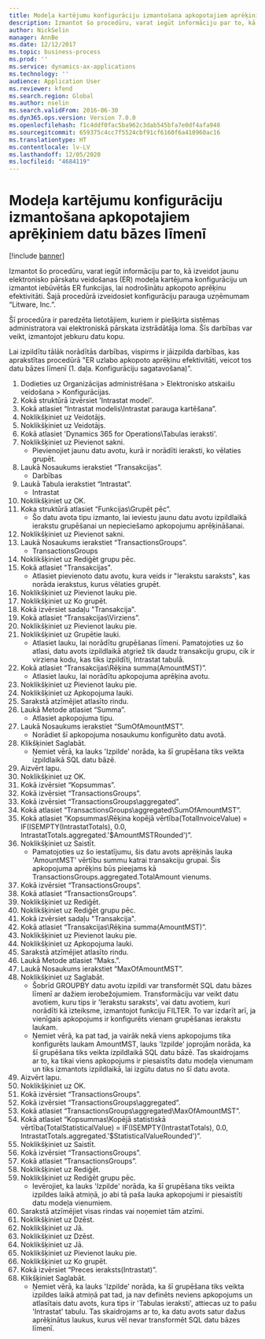 ```yaml
---
title: Modeļa kartējumu konfigurāciju izmantošana apkopotajiem aprēķiniem datu bāzes līmenī
description: Izmantot šo procedūru, varat iegūt informāciju par to, kā izveidot jaunu elektronisko pārskatu veidošanas (ER) modeļa kartējuma konfigurāciju un izmantot iebūvētās ER funkcijas, lai nodrošinātu apkopoto aprēķinu efektivitāti.
author: NickSelin
manager: AnnBe
ms.date: 12/12/2017
ms.topic: business-process
ms.prod: ''
ms.service: dynamics-ax-applications
ms.technology: ''
audience: Application User
ms.reviewer: kfend
ms.search.region: Global
ms.author: nselin
ms.search.validFrom: 2016-06-30
ms.dyn365.ops.version: Version 7.0.0
ms.openlocfilehash: f1c4ddf0fac5ba962c3dab545bfa7e0df4afa948
ms.sourcegitcommit: 659375c4cc7f5524cbf91cf6160f6a410960ac16
ms.translationtype: HT
ms.contentlocale: lv-LV
ms.lasthandoff: 12/05/2020
ms.locfileid: "4684119"
---
```

# <a name="use-model-mapping-configurations-for-aggregate-calculations-at-the-database-level"></a>Modeļa kartējumu konfigurāciju izmantošana apkopotajiem aprēķiniem datu bāzes līmenī

[!include [banner](../../includes/banner.md)]

Izmantot šo procedūru, varat iegūt informāciju par to, kā izveidot jaunu elektronisko pārskatu veidošanas (ER) modeļa kartējuma konfigurāciju un izmantot iebūvētās ER funkcijas, lai nodrošinātu apkopoto aprēķinu efektivitāti. Šajā procedūrā izveidosiet konfigurāciju parauga uzņēmumam “Litware, Inc.”. 

Šī procedūra ir paredzēta lietotājiem, kuriem ir piešķirta sistēmas administratora vai elektroniskā pārskata izstrādātāja loma. Šīs darbības var veikt, izmantojot jebkuru datu kopu.

 Lai izpildītu tālāk norādītās darbības, vispirms ir jāizpilda darbības, kas aprakstītas procedūrā "ER uzlabo apkopoto aprēķinu efektivitāti, veicot tos datu bāzes līmenī (1. daļa. Konfigurāciju sagatavošana)".

1. Dodieties uz Organizācijas administrēšana > Elektronisko atskaišu veidošana > Konfigurācijas.
2. Kokā struktūrā izvērsiet 'Intrastat model'.
3. Kokā atlasiet “Intrastat modelis\Intrastat parauga kartēšana”.
4. Noklikšķiniet uz Veidotājs.
5. Noklikšķiniet uz Veidotājs.
6. Kokā atlasiet 'Dynamics 365 for Operations\Tabulas ieraksti'.
7. Noklikšķiniet uz Pievienot sakni.
    * Pievienojiet jaunu datu avotu, kurā ir norādīti ieraksti, ko vēlaties grupēt.  
8. Laukā Nosaukums ierakstiet “Transakcijas”.
    * Darbības  
9. Laukā Tabula ierakstiet “Intrastat”.
    * Intrastat  
10. Noklikšķiniet uz OK.
11. Koka struktūrā atlasiet “Funkcijas\Grupēt pēc”.
    * Šo datu avota tipu izmanto, lai ieviestu jaunu datu avotu izpildlaikā ierakstu grupēšanai un nepieciešamo apkopojumu aprēķināšanai.  
12. Noklikšķiniet uz Pievienot sakni.
13. Laukā Nosaukums ierakstiet “TransactionsGroups”.
    * TransactionsGroups  
14. Noklikšķiniet uz Rediģēt grupu pēc.
15. Kokā atlasiet "Transakcijas".
    * Atlasiet pievienoto datu avotu, kura veids ir "Ierakstu saraksts", kas norāda ierakstus, kurus vēlaties grupēt.  
16. Noklikšķiniet uz Pievienot lauku pie.
17. Noklikšķiniet uz Ko grupēt.
18. Kokā izvērsiet sadaļu "Transakcija".
19. Kokā atlasiet “Transakcijas\Virziens”.
20. Noklikšķiniet uz Pievienot lauku pie.
21. Noklikšķiniet uz Grupētie lauki.
    * Atlasiet lauku, lai norādītu grupēšanas līmeni. Pamatojoties uz šo atlasi, datu avots izpildlaikā atgriež tik daudz transakciju grupu, cik ir virziena kodu, kas tiks izpildīti, Intrastat tabulā.  
22. Kokā atlasiet “Transakcijas\Rēķina summa(AmountMST)”.
    * Atlasiet lauku, lai norādītu apkopojuma aprēķina avotu.  
23. Noklikšķiniet uz Pievienot lauku pie.
24. Noklikšķiniet uz Apkopojuma lauki.
25. Sarakstā atzīmējiet atlasīto rindu.
26. Laukā Metode atlasiet “Summa”.
    * Atlasiet apkopojuma tipu.  
27. Laukā Nosaukums ierakstiet “SumOfAmountMST”.
    * Norādiet šī apkopojuma nosaukumu konfigurēto datu avotā.  
28. Klikšķiniet Saglabāt.
    * Ņemiet vērā, ka lauks 'Izpilde' norāda, ka šī grupēšana tiks veikta izpildlaikā SQL datu bāzē.  
29. Aizvērt lapu.
30. Noklikšķiniet uz OK.
31. Kokā izvērsiet “Kopsummas”.
32. Kokā izvērsiet “TransactionsGroups”.
33. Kokā izvērsiet “TransactionsGroups\aggregated”.
34. Kokā atlasiet “TransactionsGroups\aggregated\SumOfAmountMST”.
35. Kokā atlasiet “Kopsummas\Rēķina kopējā vērtība(TotalInvoiceValue) = IF(ISEMPTY(IntrastatTotals), 0.0, IntrastatTotals.aggregated.'$AmountMSTRounded')”.
36. Noklikšķiniet uz Saistīt.
    * Pamatojoties uz šo iestatījumu, šis datu avots aprēķinās lauka 'AmountMST' vērtību summu katrai transakciju grupai. Šis apkopojuma aprēķins būs pieejams kā TransactionsGroups.aggregated.TotalAmount vienums.  
37. Kokā izvērsiet “TransactionsGroups”.
38. Kokā atlasiet “TransactionsGroups”.
39. Noklikšķiniet uz Rediģēt.
40. Noklikšķiniet uz Rediģēt grupu pēc.
41. Kokā izvērsiet sadaļu "Transakcija".
42. Kokā atlasiet “Transakcijas\Rēķina summa(AmountMST)”.
43. Noklikšķiniet uz Pievienot lauku pie.
44. Noklikšķiniet uz Apkopojuma lauki.
45. Sarakstā atzīmējiet atlasīto rindu.
46. Laukā Metode atlasiet “Maks.”.
47. Laukā Nosaukums ierakstiet “MaxOfAmountMST”.
48. Noklikšķiniet uz Saglabāt.
    * Šobrīd GROUPBY datu avotu izpildi var transformēt SQL datu bāzes līmenī ar dažiem ierobežojumiem. Transformāciju var veikt datu avotiem, kuru tips ir 'Ierakstu saraksts', vai datu avotiem, kuri norādīti kā izteiksme, izmantojot funkciju FILTER. To var izdarīt arī, ja vienīgais apkopojums ir konfigurēts vienam grupēšanas ierakstu laukam.  
    * Ņemiet vērā, ka pat tad, ja vairāk nekā viens apkopojums tika konfigurēts laukam AmountMST, lauks 'Izpilde' joprojām norāda, ka šī grupēšana tiks veikta izpildlaikā SQL datu bāzē. Tas skaidrojams ar to, ka tikai viens apkopojums ir piesaistīts datu modeļa vienumam un tiks izmantots izpildlaikā, lai izgūtu datus no šī datu avota.  
49. Aizvērt lapu.
50. Noklikšķiniet uz OK.
51. Kokā izvērsiet “TransactionsGroups”.
52. Kokā izvērsiet “TransactionsGroups\aggregated”.
53. Kokā atlasiet “TransactionsGroups\aggregated\MaxOfAmountMST”.
54. Kokā atlasiet “Kopsummas\Kopējā statistiskā vērtība(TotalStatisticalValue) = IF(ISEMPTY(IntrastatTotals), 0.0, IntrastatTotals.aggregated.'$StatisticalValueRounded')”.
55. Noklikšķiniet uz Saistīt.
56. Kokā izvērsiet “TransactionsGroups”.
57. Kokā atlasiet “TransactionsGroups”.
58. Noklikšķiniet uz Rediģēt.
59. Noklikšķiniet uz Rediģēt grupu pēc.
    * Ievērojiet, ka lauks 'Izpilde' norāda, ka šī grupēšana tiks veikta izpildes laikā atmiņā, jo abi tā paša lauka apkopojumi ir piesaistīti datu modeļa vienumiem.   
60. Sarakstā atzīmējiet visas rindas vai noņemiet tām atzīmi.
61. Noklikšķiniet uz Dzēst.
62. Noklikšķiniet uz Jā.
63. Noklikšķiniet uz Dzēst.
64. Noklikšķiniet uz Jā.
65. Noklikšķiniet uz Pievienot lauku pie.
66. Noklikšķiniet uz Ko grupēt.
67. Kokā izvērsiet “Preces ieraksts(Intrastat)”.
68. Klikšķiniet Saglabāt.
    * Ņemiet vērā, ka lauks 'Izpilde' norāda, ka šī grupēšana tiks veikta izpildes laikā atmiņā pat tad, ja nav definēts neviens apkopojums un atlasītais datu avots, kura tips ir 'Tabulas ieraksti', attiecas uz to pašu 'Intrastat' tabulu. Tas skaidrojams ar to, ka datu avots satur dažus aprēķinātus laukus, kurus vēl nevar transformēt SQL datu bāzes līmenī.  

